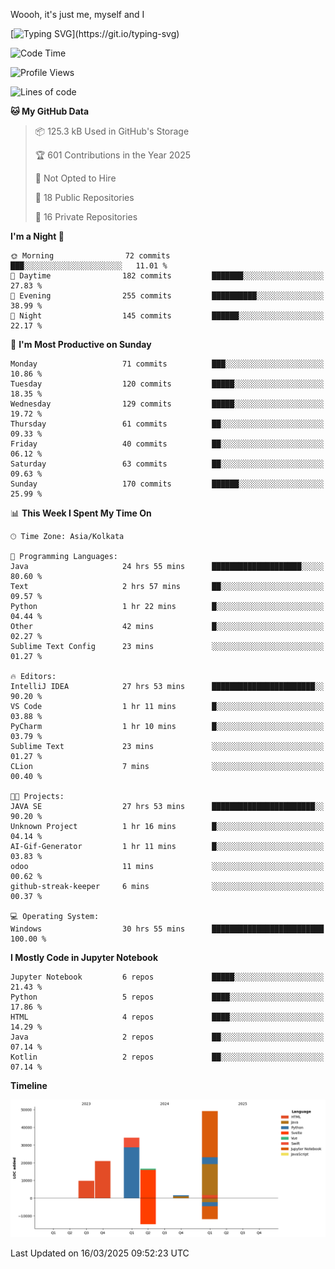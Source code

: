 Woooh, it's just me, myself and I

[![Typing SVG](https://readme-typing-svg.demolab.com?font=Fira+Code&pause=1000&color=F6FF05&center=true&vCenter=true&width=435&lines=Hi+%F0%9F%91%8B%2C+I'm+Somesh+Diwan;I+will+be+back+soon.)](https://git.io/typing-svg)

<!--START_SECTION:waka-->
![Code Time](http://img.shields.io/badge/Code%20Time-41%20hrs%2015%20mins-blue)

![Profile Views](http://img.shields.io/badge/Profile%20Views-544-blue)

![Lines of code](https://img.shields.io/badge/From%20Hello%20World%20I%27ve%20Written-132.0%20thousand%20lines%20of%20code-blue)

**🐱 My GitHub Data** 

> 📦 125.3 kB Used in GitHub's Storage 
 > 
> 🏆 601 Contributions in the Year 2025
 > 
> 🚫 Not Opted to Hire
 > 
> 📜 18 Public Repositories 
 > 
> 🔑 16 Private Repositories 
 > 
**I'm a Night 🦉** 

```text
🌞 Morning                72 commits          ███░░░░░░░░░░░░░░░░░░░░░░   11.01 % 
🌆 Daytime                182 commits         ███████░░░░░░░░░░░░░░░░░░   27.83 % 
🌃 Evening                255 commits         ██████████░░░░░░░░░░░░░░░   38.99 % 
🌙 Night                  145 commits         ██████░░░░░░░░░░░░░░░░░░░   22.17 % 
```
📅 **I'm Most Productive on Sunday** 

```text
Monday                   71 commits          ███░░░░░░░░░░░░░░░░░░░░░░   10.86 % 
Tuesday                  120 commits         █████░░░░░░░░░░░░░░░░░░░░   18.35 % 
Wednesday                129 commits         █████░░░░░░░░░░░░░░░░░░░░   19.72 % 
Thursday                 61 commits          ██░░░░░░░░░░░░░░░░░░░░░░░   09.33 % 
Friday                   40 commits          ██░░░░░░░░░░░░░░░░░░░░░░░   06.12 % 
Saturday                 63 commits          ██░░░░░░░░░░░░░░░░░░░░░░░   09.63 % 
Sunday                   170 commits         ██████░░░░░░░░░░░░░░░░░░░   25.99 % 
```


📊 **This Week I Spent My Time On** 

```text
🕑︎ Time Zone: Asia/Kolkata

💬 Programming Languages: 
Java                     24 hrs 55 mins      ████████████████████░░░░░   80.60 % 
Text                     2 hrs 57 mins       ██░░░░░░░░░░░░░░░░░░░░░░░   09.57 % 
Python                   1 hr 22 mins        █░░░░░░░░░░░░░░░░░░░░░░░░   04.44 % 
Other                    42 mins             █░░░░░░░░░░░░░░░░░░░░░░░░   02.27 % 
Sublime Text Config      23 mins             ░░░░░░░░░░░░░░░░░░░░░░░░░   01.27 % 

🔥 Editors: 
IntelliJ IDEA            27 hrs 53 mins      ███████████████████████░░   90.20 % 
VS Code                  1 hr 11 mins        █░░░░░░░░░░░░░░░░░░░░░░░░   03.88 % 
PyCharm                  1 hr 10 mins        █░░░░░░░░░░░░░░░░░░░░░░░░   03.79 % 
Sublime Text             23 mins             ░░░░░░░░░░░░░░░░░░░░░░░░░   01.27 % 
CLion                    7 mins              ░░░░░░░░░░░░░░░░░░░░░░░░░   00.40 % 

🐱‍💻 Projects: 
JAVA SE                  27 hrs 53 mins      ███████████████████████░░   90.20 % 
Unknown Project          1 hr 16 mins        █░░░░░░░░░░░░░░░░░░░░░░░░   04.14 % 
AI-Gif-Generator         1 hr 11 mins        █░░░░░░░░░░░░░░░░░░░░░░░░   03.83 % 
odoo                     11 mins             ░░░░░░░░░░░░░░░░░░░░░░░░░   00.62 % 
github-streak-keeper     6 mins              ░░░░░░░░░░░░░░░░░░░░░░░░░   00.37 % 

💻 Operating System: 
Windows                  30 hrs 55 mins      █████████████████████████   100.00 % 
```

**I Mostly Code in Jupyter Notebook** 

```text
Jupyter Notebook         6 repos             █████░░░░░░░░░░░░░░░░░░░░   21.43 % 
Python                   5 repos             ████░░░░░░░░░░░░░░░░░░░░░   17.86 % 
HTML                     4 repos             ████░░░░░░░░░░░░░░░░░░░░░   14.29 % 
Java                     2 repos             ██░░░░░░░░░░░░░░░░░░░░░░░   07.14 % 
Kotlin                   2 repos             ██░░░░░░░░░░░░░░░░░░░░░░░   07.14 % 
```



**Timeline**

![Lines of Code chart](https://raw.githubusercontent.com/Someshdiwan/Someshdiwan/main/assets/bar_graph.png)


 Last Updated on 16/03/2025 09:52:23 UTC
<!--END_SECTION:waka-->
